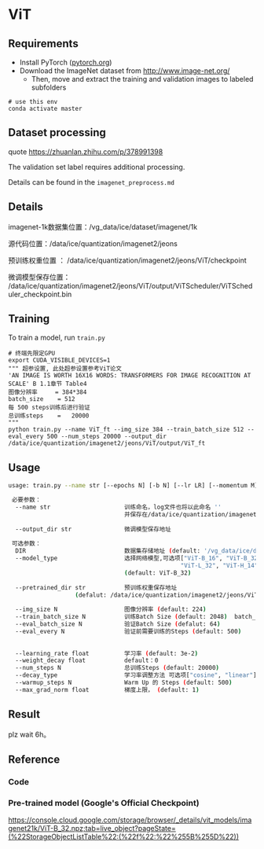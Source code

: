 # ViT

## Requirements

- Install PyTorch ([pytorch.org](http://pytorch.org))
- Download the ImageNet dataset from http://www.image-net.org/
  - Then, move and extract the training and validation images to labeled subfolders

```
# use this env
conda activate master
```

## Dataset processing

quote https://zhuanlan.zhihu.com/p/378991398

The validation set label requires additional processing.

Details can be found in the `imagenet_preprocess.md`

## Details

imagenet-1k数据集位置：/vg_data/ice/dataset/imagenet/1k

源代码位置：/data/ice/quantization/imagenet2/jeons

预训练权重位置 ： /data/ice/quantization/imagenet2/jeons/ViT/checkpoint

微调模型保存位置： /data/ice/quantization/imagenet2/jeons/ViT/output/ViTScheduler/ViTScheduler_checkpoint.bin

## Training

To train a model, run `train.py`

```
# 终端先限定GPU
export CUDA_VISIBLE_DEVICES=1
""" 超参设置, 此处超参设置参考ViT论文 
'AN IMAGE IS WORTH 16X16 WORDS: TRANSFORMERS FOR IMAGE RECOGNITION AT SCALE' B 1.1章节 Table4
图像分辨率     = 384*384
batch_size    = 512
每 500 steps训练后进行验证
总训练steps    =   20000
"""
python train.py --name ViT_ft --img_size 384 --train_batch_size 512 --eval_every 500 --num_steps 20000 --output_dir /data/ice/quantization/imagenet2/jeons/ViT/output/ViT_ft
```



## Usage

```bash
usage: train.py --name str [--epochs N] [-b N] [--lr LR] [--momentum M] [--wd W] [-p N] [-e] [--pretrained_model_path] [--load_model_path] [--pretrained_model_path] [--gpu GPU] [DIR]

 必要参数：
  --name str                     训练命名，log文件也将以此命名 ''
                                 并保存在/data/ice/quantization/imagenet2/jeons/logs
                                 
  --output_dir str               微调模型保存地址         
 
 可选参数：                             
  DIR                            数据集存储地址 (default: '/vg_data/ice/dataset/imagenet/1k')
  --model_type                   选择网络模型,可选项["ViT-B_16", "ViT-B_32", "ViT-L_16",
                                                 "ViT-L_32", "ViT-H_14", "R50-ViT-B_16"]
                                 (default: ViT-B_32)
                                 
  --pretrained_dir str           预训练权重保存地址 
                   (defalut: /data/ice/quantization/imagenet2/jeons/ViT/checkpoint/imagenet21k_ViT-B_32.npz)
   
  --img_size N                   图像分辨率 (default: 224)
  --train_batch_size N           训练Batch Size (default: 2048)  batch_size 随着img_size调整                   
  --eval_batch_size N            验证Batch Size (defalut: 64)
  --eval_every N                 验证前需要训练的Steps (default: 500)
  
                                 
  --learning_rate float          学习率 (default: 3e-2)
  --weight_decay float           default：0
  --num_steps N                  总训练Steps (default: 20000)
  --decay_type                   学习率调整方法 可选项["cosine", "linear"]，(default: "cosine")
  --warmup_steps N               Warm Up 的 Steps (default: 500)
  --max_grad_norm float          梯度上限， (default: 1)

```

## Result

plz wait 6h。

## Reference

### Code

[jeons Version ViT]: https://github.com/jeonsworld/ViT-pytorch

### Pre-trained model (Google's Official Checkpoint)

https://console.cloud.google.com/storage/browser/_details/vit_models/imagenet21k/ViT-B_32.npz;tab=live_object?pageState=(%22StorageObjectListTable%22:(%22f%22:%22%255B%255D%22))

